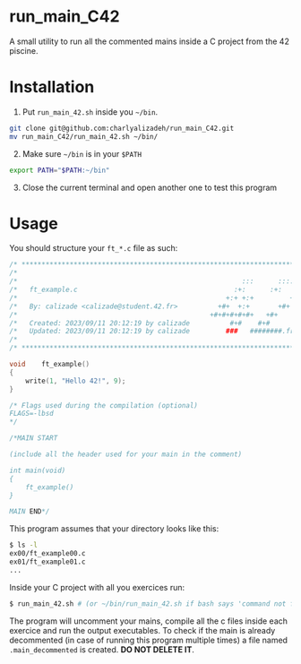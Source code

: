 # run_main_C42

A small utility to run all the commented mains inside a C project from the 42 piscine.

# Installation

1. Put `run_main_42.sh` inside you `~/bin`.
```bash
git clone git@github.com:charlyalizadeh/run_main_C42.git
mv run_main_C42/run_main_42.sh ~/bin/
```
2. Make sure `~/bin` is in your `$PATH`
```bash
export PATH="$PATH:~/bin"
```
3. Close the current terminal and open another one to test this program

# Usage


You should structure your `ft_*.c` file as such:

```c
/* ************************************************************************** */
/*                                                                            */
/*                                                        :::      ::::::::   */
/*   ft_example.c                                       :+:      :+:    :+:   */
/*                                                    +:+ +:+         +:+     */
/*   By: calizade <calizade@student.42.fr>          +#+  +:+       +#+        */
/*                                                +#+#+#+#+#+   +#+           */
/*   Created: 2023/09/11 20:12:19 by calizade          #+#    #+#             */
/*   Updated: 2023/09/11 20:12:19 by calizade         ###   ########.fr       */
/*                                                                            */
/* ************************************************************************** */

void	ft_example()
{
	write(1, "Hello 42!", 9);
}

/* Flags used during the compilation (optional)
FLAGS=-lbsd
*/

/*MAIN START

(include all the header used for your main in the comment)

int main(void)
{
	ft_example()
}

MAIN END*/
```

This program assumes that your directory looks like this:

```bash
$ ls -l
ex00/ft_example00.c
ex01/ft_example01.c
...
```

Inside your C project with all you exercices run:
```bash
$ run_main_42.sh # (or ~/bin/run_main_42.sh if bash says 'command not found')
```



The program will uncomment your mains, compile all the c files inside each exercice and run the output executables.
To check if the main is already decommented (in case of running this program multiple times) a file named `.main_decommented` is created. **DO NOT DELETE IT**.
